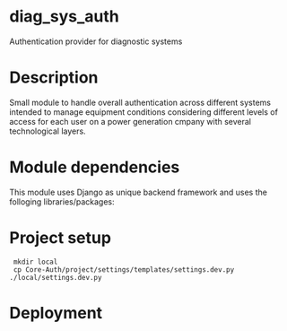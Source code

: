 # diag_sys_auth
Authentication provider for diagnostic systems

# Description
Small module to handle overall authentication across different systems intended to manage equipment conditions considering different levels of access for each user on a power generation cmpany with several technological layers.


# Module dependencies
This module uses Django as unique backend framework and uses the folloging libraries/packages:



# Project setup

```commandline
 mkdir local
 cp Core-Auth/project/settings/templates/settings.dev.py ./local/settings.dev.py
```

# Deployment
